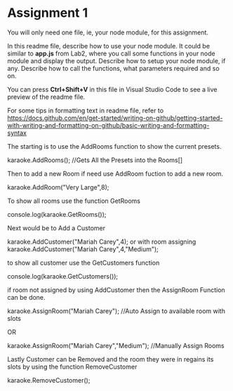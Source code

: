 # Assignment 1

You will only need one file, ie, your node module, for this assignment.

In this readme file, describe how to use your node module. It could be similar to **app.js** from Lab2, where you call some functions in your node module and display the output. Describe how to setup your node module, if any. Describe how to call the functions, what parameters required and so on.

You can press **Ctrl+Shift+V** in this file in Visual Studio Code to see a live preview of the readme file.

For some tips in formatting text in readme file, refer to https://docs.github.com/en/get-started/writing-on-github/getting-started-with-writing-and-formatting-on-github/basic-writing-and-formatting-syntax

The starting is to use the AddRooms function to show the current presets.

karaoke.AddRooms();
//Gets All the Presets into the Rooms[]

Then to add a new Room if need use AddRoom fuction to add a new room.

karaoke.AddRoom("Very Large",8);

To show all rooms use the function GetRooms

console.log(karaoke.GetRooms());


Next would be to Add a Customer

karaoke.AddCustomer("Mariah Carey",4);
or with room assigning
karaoke.AddCustomer("Mariah Carey",4,"Medium");

to show all customer use the GetCustomers function

console.log(karaoke.GetCustomers());

if room not assigned by using AddCustomer then the AssignRoom Function can be done.

karaoke.AssignRoom("Mariah Carey");
//Auto Assign to available room with slots

OR

karaoke.AssignRoom("Mariah Carey","Medium");
//Manually Assign Rooms

Lastly Customer can be Removed and the room they were in regains its slots by using the function RemoveCustomer

karaoke.RemoveCustomer();

